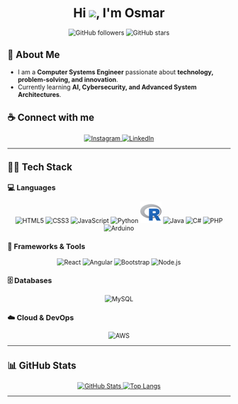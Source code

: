 <h1 align="center">Hi <img src="https://media.giphy.com/media/hvRJCLFzcasrR4ia7z/giphy.gif" width="35">, I'm Osmar </h1>

<p align="center">
  <img src="https://img.shields.io/github/followers/osmarmtzz?style=social" alt="GitHub followers">
  <img src="https://img.shields.io/github/stars/osmarmtzz?style=social" alt="GitHub stars">
</p>

## 🚀 About Me

-  I am a **Computer Systems Engineer** passionate about **technology, problem-solving, and innovation**.
-  Currently learning **AI, Cybersecurity, and Advanced System Architectures**.

## ☕ Connect with me  

<p align="center">
  <a href="https://www.instagram.com/x_osmar?igsh=OGVhOGFiOXlzaTB0&utm_source=qr" target="_blank">
    <img src="https://img.icons8.com/fluency/48/instagram-new.png" alt="Instagram">
  </a>
  <a href="https://www.linkedin.com/in/osmar-enrique-martinez-lopez-b228822b6/" target="_blank">
    <img src="https://img.icons8.com/fluency/48/linkedin.png" alt="LinkedIn">
  </a>
</p>

---
## 🧑‍💻 Tech Stack

### 💻 Languages  
<p align="center">
  <img src="https://img.icons8.com/color/48/html-5--v1.png" alt="HTML5"/>
  <img src="https://img.icons8.com/color/48/css3.png" alt="CSS3"/>
  <img src="https://img.icons8.com/color/48/javascript--v1.png" alt="JavaScript"/>
  <img src="https://img.icons8.com/color/48/python.png" alt="Python"/>
  <img src="https://raw.githubusercontent.com/devicons/devicon/master/icons/r/r-original.svg" alt="R" width="48" height="48"/>
  <img src="https://img.icons8.com/color/48/java-coffee-cup-logo--v1.png" alt="Java"/>
  <img src="https://img.icons8.com/color/48/c-sharp-logo.png" alt="C#"/>
  <img src="https://img.icons8.com/officel/48/php-logo.png" alt="PHP"/>
  <img src="https://img.icons8.com/color/48/arduino.png" alt="Arduino"/>
</p>

### 🧰 Frameworks & Tools  
<p align="center">
  <img src="https://img.icons8.com/color/48/react-native.png" alt="React"/>
  <img src="https://img.icons8.com/color/48/angularjs.png" alt="Angular"/>
  <img src="https://img.icons8.com/color/48/bootstrap.png" alt="Bootstrap"/>
  <img src="https://img.icons8.com/fluency/48/node-js.png" alt="Node.js"/>
</p>

### 🗄️ Databases  
<p align="center">
  <img src="https://img.icons8.com/color/48/mysql-logo.png" alt="MySQL"/>
</p>

### ☁️ Cloud & DevOps  
<p align="center">
  <img src="https://img.icons8.com/color/48/amazon-web-services.png" alt="AWS"/>
</p>


---

## 📊 GitHub Stats  

<div align="center">
  <a href="https://github.com/osmarmtzz/github-readme-stats">
    <img height="180em" src="https://github-readme-stats.vercel.app/api?username=osmarmtzz&theme=algolia&show_icons=true" alt="GitHub Stats"/>
  </a>
  <a href="https://github.com/osmarmtzz/github-readme-stats">
    <img height="180em" src="https://github-readme-stats.vercel.app/api/top-langs/?username=osmarmtzz&theme=algolia&layout=compact" alt="Top Langs"/>
  </a>
</div>

---

